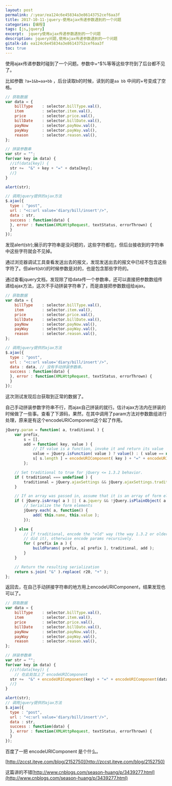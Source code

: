 ```yaml
---
layout: post
permalink: /:year/ea124c6e45834a3e86143752cef6aa3f
title: 2017-10-11-jquery-使用ajax传递参数遇到的一个问题
categories: [编程]
tags: [js,jquery]
excerpt:  jquery使用ajax传递参数遇到的一个问题
description: jquery问题,使用ajax传递参数遇到的一个问题
gitalk-id: ea124c6e45834a3e86143752cef6aa3f
toc: true
---
```


使用ajax传递参数时碰到了一个问题。参数中+^$%等等这些字符到了后台都不见了。

比如参数 `?a=1&b=aa+bb` ，后台读取b的时候，读到的是`aa bb` 中间的+号变成了空格。

```javascript
// 获取数据
var data = {
  	billType	: selector.billType.val(), 
  	item	 	: selector.item.val(), 
  	price 		: selector.price.val(), 
  	billDate 	: selector.billDate.val(),
  	payNow	 	: selector.payNow.val(),
  	payWay 		: selector.payWay.val(),
  	reason 		: selector.reason.val(),
};

// 拼装参数串
var str = "";
for(var key in data) {
  //if(data[key]) {
  str +=  "&" + key + "=" + data[key];
  //}
}

alert(str);

// 调用jquery提供的ajax方法
$.ajax({
  type : "post",
  url : "<c:url value='diary/bill/insert'/>",
  data : str,
  success : function(data) {
  }, error : function(XMLHttpRequest, textStatus, errorThrown) {
  }
});

```

发现alert(str);展示的字符串是没问题的，这些字符都在。但后台接收到的字符串中这些字符就会不见掉。

通过浏览器调试工具查看发送出去的报文，发现发送出去的报文中已经不包含这些字符了。但alert(str)的时候参数是对的，也是包含那些字符的。

通过查看jquery文档，发现除了给data传一个参数串，还可以直接把参数数组传递给ajax方法，这次不手动拼装字符串了，而是直接把参数数组给ajax。

```javascript
// 获取数据
var data = {
  	billType	: selector.billType.val(), 
  	item	 	: selector.item.val(), 
  	price 		: selector.price.val(), 
  	billDate 	: selector.billDate.val(),
  	payNow	 	: selector.payNow.val(),
  	payWay 		: selector.payWay.val(),
  	reason 		: selector.reason.val(),
};

// 调用jquery提供的ajax方法
$.ajax({
  type : "post",
  url : "<c:url value='diary/bill/insert'/>",
  data : data, // 没有手动拼装参数串。
  success : function(data) {
  }, error : function(XMLHttpRequest, textStatus, errorThrown) {
  }
});

```

这次测试发现后台获取到正常的数据了。

自己手动拼装参数字符串不行，而ajax自己拼装的就行。估计ajax方法内在拼装的时候做了一些事。查看了下源码，果然，在其中调用了param方法对参数数组进行处理，原来是有这个encodeURIComponent这个起了作用。

```javascript
jQuery.param = function( a, traditional ) {
	var prefix,
		s = [],
		add = function( key, value ) {
			// If value is a function, invoke it and return its value
			value = jQuery.isFunction( value ) ? value() : ( value == null ? "" : value );
			s[ s.length ] = encodeURIComponent( key ) + "=" + encodeURIComponent( value );
		};

	// Set traditional to true for jQuery <= 1.3.2 behavior.
	if ( traditional === undefined ) {
		traditional = jQuery.ajaxSettings && jQuery.ajaxSettings.traditional;
	}

	// If an array was passed in, assume that it is an array of form elements.
	if ( jQuery.isArray( a ) || ( a.jquery && !jQuery.isPlainObject( a ) ) ) {
		// Serialize the form elements
		jQuery.each( a, function() {
			add( this.name, this.value );
		});

	} else {
		// If traditional, encode the "old" way (the way 1.3.2 or older
		// did it), otherwise encode params recursively.
		for ( prefix in a ) {
			buildParams( prefix, a[ prefix ], traditional, add );
		}
	}

	// Return the resulting serialization
	return s.join( "&" ).replace( r20, "+" );
};
```

返回去，在自己手动拼接字符串的地方用上encodeURIComponent，结果发现也可以了。

```javascript
// 获取数据
var data = {
  	billType	: selector.billType.val(), 
  	item	 	: selector.item.val(), 
  	price 		: selector.price.val(), 
  	billDate 	: selector.billDate.val(),
  	payNow	 	: selector.payNow.val(),
  	payWay 		: selector.payWay.val(),
  	reason 		: selector.reason.val(),
};

// 拼装参数串
var str = "";
for(var key in data) {
  //if(data[key]) {
    // 在此处加上了 encodeURIComponent
  str +=  "&" + encodeURIComponent(key) + "=" + encodeURIComponent(data[key]);
  //}
}

alert(str);
// 调用jquery提供的ajax方法
$.ajax({
  type : "post",
  url : "<c:url value='diary/bill/insert'/>",
  data : str,
  success : function(data) {
  }, error : function(XMLHttpRequest, textStatus, errorThrown) {
  }
});
```

百度了一把 encodeURIComponent 是个什么。

[http://zccst.iteye.com/blog/2152750](http://zccst.iteye.com/blog/2152750)

这篇讲的不错[http://www.cnblogs.com/season-huang/p/3439277.html](http://www.cnblogs.com/season-huang/p/3439277.html)
